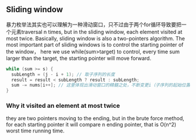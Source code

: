 ## Sliding window
暴力枚举法其实也可以理解为一种滑动窗口，只不过由于两个for循环导致要把一个元素traversal n times, but in the sliding window, each element visited at most twice.
Basically, sliding window is also a two-pointers algorithm. The most important part of sliding windows is to control the starting pointer of the window， here we use while(sum>target) to control, every time sum larger than
the target, the starting pointer will move forward.

```cpp
while (sum >= s) {
  subLength = (j - i + 1); // 取子序列的长度
  result = result < subLength ? result : subLength;
  sum -= nums[i++]; // 这里体现出滑动窗口的精髓之处，不断变更i（子序列的起始位置）
}
```

### Why it visited an element at most twice
they are two pointers moving to the ending, but in the brute force method, for each starting pointer it will compare n ending pointer, that is O(n^2) worst time running time.
